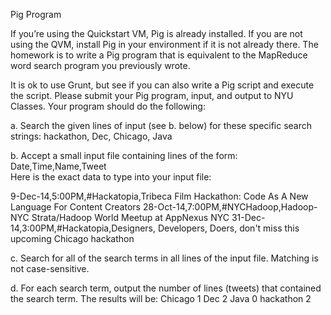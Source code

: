 Pig Program
       
If you’re using the Quickstart VM, Pig is already installed. If you are not using the QVM, install Pig in your environment if it is not already there.
The homework is to write a Pig program that is equivalent to the MapReduce word search program you previously wrote. 

It is ok to use Grunt, but see if you can also write a Pig script and execute the script. 
Please submit your Pig program, input, and output to NYU Classes. Your program should do the following:
	
a. Search the given lines of input (see b. below) for these specific search strings:
     hackathon, Dec, Chicago, Java

b. Accept a small input file containing lines of the form: Date,Time,Name,Tweet      		
 Here is the exact data to type into your input file:

  9-Dec-14,5:00PM,‏#Hackatopia,Tribeca Film Hackathon: Code As A New Language For Content Creators
  28-Oct-14,7:00PM,‏#NYCHadoop,Hadoop-NYC Strata/Hadoop World Meetup at AppNexus NYC
  31-Dec-14,3:00PM,‏#Hackatopia,Designers, Developers, Doers, don't miss this upcoming Chicago hackathon

c. Search for all of the search terms in all lines of the input file. Matching is not case-sensitive.

d. For each search term, output the number of lines (tweets) that contained the search term. The results will be:
    Chicago 1
	Dec 2
	Java 0
	hackathon 2
